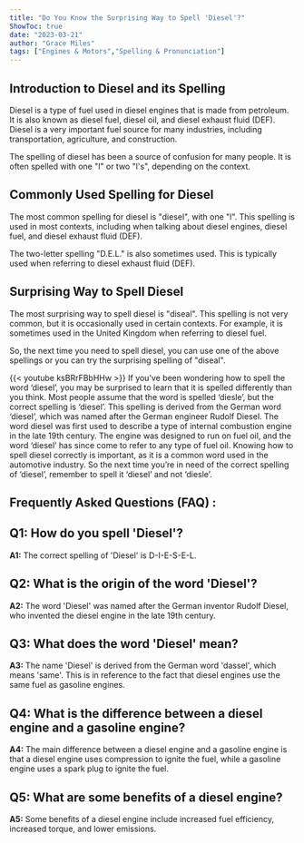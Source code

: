 ```yaml
---
title: "Do You Know the Surprising Way to Spell 'Diesel'?"
ShowToc: true 
date: "2023-03-21"
author: "Grace Miles" 
tags: ["Engines & Motors","Spelling & Pronunciation"]
---
```

## Introduction to Diesel and its Spelling

Diesel is a type of fuel used in diesel engines that is made from petroleum. It is also known as diesel fuel, diesel oil, and diesel exhaust fluid (DEF). Diesel is a very important fuel source for many industries, including transportation, agriculture, and construction.

The spelling of diesel has been a source of confusion for many people. It is often spelled with one "l" or two "l's", depending on the context. 

## Commonly Used Spelling for Diesel

The most common spelling for diesel is "diesel", with one "l". This spelling is used in most contexts, including when talking about diesel engines, diesel fuel, and diesel exhaust fluid (DEF).

The two-letter spelling "D.E.L." is also sometimes used. This is typically used when referring to diesel exhaust fluid (DEF).

## Surprising Way to Spell Diesel

The most surprising way to spell diesel is "diseal". This spelling is not very common, but it is occasionally used in certain contexts. For example, it is sometimes used in the United Kingdom when referring to diesel fuel.

So, the next time you need to spell diesel, you can use one of the above spellings or you can try the surprising spelling of "diseal".

{{< youtube ksBRrFBbHHw >}} 
If you’ve been wondering how to spell the word ‘diesel’, you may be surprised to learn that it is spelled differently than you think. Most people assume that the word is spelled ‘diesle’, but the correct spelling is ‘diesel’. This spelling is derived from the German word ‘diesel’, which was named after the German engineer Rudolf Diesel. The word diesel was first used to describe a type of internal combustion engine in the late 19th century. The engine was designed to run on fuel oil, and the word ‘diesel’ has since come to refer to any type of fuel oil. Knowing how to spell diesel correctly is important, as it is a common word used in the automotive industry. So the next time you’re in need of the correct spelling of ‘diesel’, remember to spell it ‘diesel’ and not ‘diesle’.

## Frequently Asked Questions (FAQ) :
## Q1: How do you spell 'Diesel'?

**A1:** The correct spelling of 'Diesel' is D-I-E-S-E-L.

## Q2: What is the origin of the word 'Diesel'?

**A2:** The word 'Diesel' was named after the German inventor Rudolf Diesel, who invented the diesel engine in the late 19th century. 

## Q3: What does the word 'Diesel' mean?

**A3:** The name 'Diesel' is derived from the German word 'dassel', which means 'same'. This is in reference to the fact that diesel engines use the same fuel as gasoline engines.

## Q4: What is the difference between a diesel engine and a gasoline engine?

**A4:** The main difference between a diesel engine and a gasoline engine is that a diesel engine uses compression to ignite the fuel, while a gasoline engine uses a spark plug to ignite the fuel. 

## Q5: What are some benefits of a diesel engine?

**A5:** Some benefits of a diesel engine include increased fuel efficiency, increased torque, and lower emissions.





